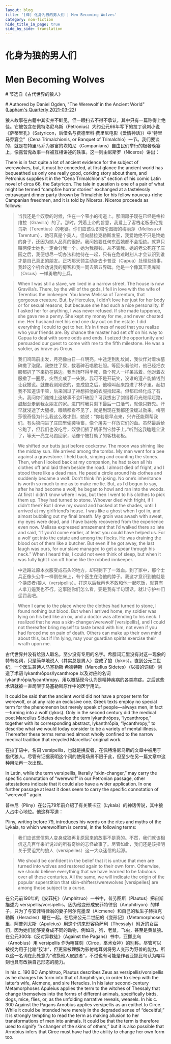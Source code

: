 ```yaml
---
layout: blog
title: '[译] 化身为狼的男人们 | Men Becoming Wolves'
category: non-fiction
hide_title_in_page: true
side_by_side: translation
---
```


# 化身为狼的男人们

# Men Becoming Wolves

\# 节选自《古代世界的狼人》

\# Authored by Daniel Ogden, "The Werewolf in the Ancient World" ([Lapham's Quarterly 2021-03-22](https://www.laphamsquarterly.org/roundtable/men-becoming-wolves))


狼人故事在古籍中其实并不鲜见，但一眼扫去不得不承认，其中只有一篇称得上绝佳。它被包含在佩特洛尼乌斯（Petronius）大约公元66年写下的拉丁讽刺小说《萨蒂里孔》（Satyricon，后借名与费德里科·费里尼电影《爱情神话》）中“特里马乔宴会”（Cena Trimalchionis, or Banquet of Trimalchio）一节。我们要谈的，就是在特里马乔为暴富的坎帕尼（Campanians）自由民们举行的极奢晚宴上，像露营鬼故事一样被互相讲述的轶事。这一则由尼斯罗（Niceros）讲出：

There is in fact quite a lot of ancient evidence for the subject of werewolves, but, it must be conceded, at first glance the ancient world has bequeathed us only one really good, corking story about them, and Petronius supplies it in the “Cena Trimalchionis” section of his comic Latin novel of circa 66, the Satyricon. The tale in question is one of a pair of what might be termed “campfire horror stories” exchanged at a tastelessly extravagant dinner party thrown by Trimalchio for his fellow nouveau-riche Campanian freedmen, and it is told by Niceros. Niceros proceeds as follows:

> 当我还是个奴隶的时候，住在一个窄小的街道上。那间房子现在已经是格拉维拉（Gravilla）的了。那时，凭着上帝的旨意，我爱上了客栈老板泰伦提乌斯（Terentius）的老婆。你们应该认识塔伦图姆的梅丽莎（Melissa of Tarentum），她可真是个美人。但向赫拉克勒斯发誓，我爱她绝不只是馋她的身子，还因为她人品真的很好。我问她要任何东西她都不会拒绝。就算只赚两便士她也一定会分我一个。她为我攒钱，从不骗我。她的老公死在了庄园之后，我便想尽一切办法和她待在一起，只有在危难时刻人才会认识到谁才是自己真正的朋友。正巧那天领主动身去卡普亚（Capua）处理些琐事，我趁这个机会劝说我的房客和我一同去第五界碑。他是一个像冥王奥库斯（Orcus）一样勇敢的士兵。


> When I was still a slave, we lived in a narrow street. The house is now Gravilla’s. There, by the will of the gods, I fell in love with the wife of Terentius the innkeeper. You knew Melissa of Tarentum, that gorgeous creature. But, by Hercules, I didn’t love her just for her body or for sexual reasons, but because she had such a nice personality. If I asked her for anything, I was never refused. If she made tuppence, she gave me a penny. She kept my money for me, and never cheated me. Her husband met his end one day out on the estate. I did everything I could to get to her. It’s in times of need that you realize who your friends are. By chance the master had set off on his way to Capua to deal with some odds and ends. I seized the opportunity and persuaded our guest to come with me to the fifth milestone. He was a soldier, as brave as Orcus.

> 我们鸡鸣前出发，月亮像白日一样明亮。中途走到乱坟岗，我伙伴对着块墓碑撒了泡尿。我憋住了尿，数着碑石唱歌壮胆。等回头看他时，他已经把衣服都扒了下来扔在路边。我当场吓得半死，像个死人一样呆站着。他对着衣服撒了一圈尿，突然变成了一头狼。我可不是开玩笑，没谁的遗产能值钱到让我撒谎。就像我刚刚说的，变成狼之后，他嚎叫起来跑进了林子里。起初我不知道该干嘛，后来回过了神想把他的衣服拾起来。但都已经化成了石头。我问你们谁摊上这破事不会吓破胆？可我拔出了剑借着月光继续赶路，鼓起劲走到我女朋友的家。进门时我只剩下最后一口活气，就像只野鬼。汗早就浸透了大腿根，眼睛都看不见了，就是到现在我都还没缓过劲来。梅丽莎很奇怪为什么我这么晚才到，她说：“你若是早点来，兴许还能帮帮我们。有头狼闯进了庄园里偷袭牲畜，像个屠夫一样放它们的血。虽然最后给它跑了，但我们也没吃亏，奴隶们插了柄矛到它脖子上。”听到这我瞌睡全没了，等天一亮立马跑回家，活像个被打劫了的客栈老板。

> We shifted our butts just before cockcrow. The moon was shining like the midday sun. We arrived among the tombs. My man went for a pee against a gravestone. I held back, singing and counting the stones. Then, when I looked back at my companion, he had taken all his clothes off and laid them beside the road. I almost died of fright, and I stood there like a dead man. He peed a circle around his clothes and suddenly became a wolf. Don’t think I’m joking. No one’s inheritance is worth so much to me as to make me lie. But, as I’d begun to say, after he had become a wolf, he began to howl and ran into the woods. At first I didn’t know where I was, but then I went to his clothes to pick them up. They had turned to stone. Whoever died with fright, if I didn’t then? But I drew my sword and hacked at the shades, until I arrived at my girlfriend’s house. I was like a ghost when I got in, and almost bubbling out my final breath. My groin was awash with sweat, my eyes were dead, and I have barely recovered from the experience even now. Melissa expressed amazement that I’d walked there so late and said, “If you’d come earlier, at least you could have helped us. For a wolf got into the estate and among the flocks. He was draining the blood out of them like a butcher. But even if he got away, the last laugh was ours, for our slave managed to get a spear through his neck.” When I heard this, I could not even think of sleep, but when it was fully light I ran off home like the robbed innkeeper.

> 中途路过原本衣服变成石头的地方，却只剩下了一滩血。到了家中，那个士兵正像头公牛一样倒在床上，有个医生在治他的脖子。我这才意识到他就是个换皮者/狼人（versipellis）。打这以后我再也不敢和他一起吃饭，就算有人拿刀逼我也不行。这事随你们怎么看，要是我有半句谎话，就让守护神们惩罚我吧。

> When I came to the place where the clothes had turned to stone, I found nothing but blood. But when I arrived home, my soldier was lying on his bed like an ox, and a doctor was attending to his neck. I realized that he was a skin-changer/werewolf [versipellis], and I could not thereafter bring myself to taste bread with him, not even if you had forced me on pain of death. Others can make up their own mind about this, but if I’m lying, may your guardian spirits exercise their wrath upon me.

古代世界并没有给狼人取名，至少没有专用的名字。希腊词汇里没有对这一现象的特有名词，只是简单地说人（其实总是男人）变成了狼（lykos）。直到公元二世纪，一个医生兼诗人马塞勒斯·希德特斯（Marcellus Sidetes）（以狼的词根）创造了术语 lykanthrōpos/lycanthrope 以及对应的名词 lykanthrōpia/lycanthropy，用以概括现今认为是精神疾病的各类病症。之后这些术语就被一直局限于马塞勒斯原作中的医学用法。

It could be said that the ancient world did not have a proper term for werewolf, or at any rate an exclusive one. Greek texts employ no special term for the phenomenon but merely speak of people—always men, in fact—turning into a wolf (lykos). Only in the second century did the medical poet Marcellus Sidetes develop the term lykanthrōpos, “lycanthrope,” together with its corresponding abstract, lykanthrōpia, “lycanthropy,” to describe what we would today consider to be a variety of mental illness. Thereafter these terms remained almost wholly confined to the narrow medical tradition that recycled Marcellus’ original work.

在拉丁语中，名词 versipellis，也就是换皮者，在佩特洛尼乌斯的文章中被用于指代狼人。尽管有证据表明这个词的使用场景不限于此，但至少在另一篇文章中这种用法再一次出现。

In Latin, while the term versipellis, literally “skin-changer,” may carry the specific connotation of “werewolf” in our Petronian passage, other attestations indicate that it could also have a wider application. In one further passage at least it does seem to carry the specific connotation of “werewolf” again.

普林尼（Pliny）在公元79年前介绍了有关莱卡亚（Lykaia）的神话传说，其中狼人占中心地位。他这样写道：

Pliny, writing before 79, introduces his words on the rites and myths of the Lykaia, to which werewolfism is central, in the following terms:

> 我们应该坚信男人变身成狼再复原回来的故事不是真的。不然，我们就该相信这几百年来听说过的所有奇妙的志怪故事了。尽管如此，我们还是该探明关于受诅咒的狼人（versipelles）这一大众迷信的起源。

> We should be confident in the belief that it is untrue that men are turned into wolves and restored again to their own form. Otherwise, we should believe everything that we have learned to be fabulous over all these centuries. All the same, we will indicate the origin of the popular superstition that skin-shifters/werewolves [versipelles] are among those subject to a curse.

在公元前190年的《安菲托》（Amphitruo）一书中，普劳图斯（Plautus）把宙斯描述为 versipellis/vorsipellis，因为他变形成安菲特律翁（Amphitryon）的样子，只为了与安菲特律翁的妻子阿尔克墨涅（Alcmene）和自己的私生子赫拉克勒斯（Heracles）睡在一起。在后来公元二世纪的《变形记》（Metamorphoses）里，阿普列尤斯（Apuleius）用这个词来形容色萨利（Thessaly）附近的女巫们，因为她们能够变身成不同的动物，例如鸟，狗，老鼠，飞虫，甚至是黄鼠狼。在公元300年《反对异教徒》（Against the Pagans）书中，亚挪比乌（Arnobius）用 versipellis 作为喀耳刻（Circe，巫术女神）的别称。尽管可以被视为用于比喻“狡诈”，但更易被理解为影射喀耳刻将男人变形为野兽的能力。所以这一名词在此处意为“改换他人皮肤者”，不过也有可能是作者亚挪比乌认为喀耳刻也具有改换自己形态的能力。

In his c. 190 BC Amphitruo, Plautus describes Zeus as versipellis/vorsipellis as he changes his form into that of Amphitryon, in order to sleep with the latter’s wife, Alcmene, and sire Heracles. In his later second-century Metamorphoses Apuleius applies the term to the witches of Thessaly that change themselves into the forms of different animals, specifically birds, dogs, mice, flies, or, as the unfolding narrative reveals, weasels. In his c. 300 Against the Pagans Arnobius applies versipellis as an epithet to Circe. While it could be intended here merely in the degraded sense of “deceitful,” it is strongly tempting to read the term as making allusion to her transformations of men into animals. It could be that the term is therefore used to signify “a changer of the skins of others,” but it is also possible that Arnobius infers that Circe must have had the ability to change her own form too.
